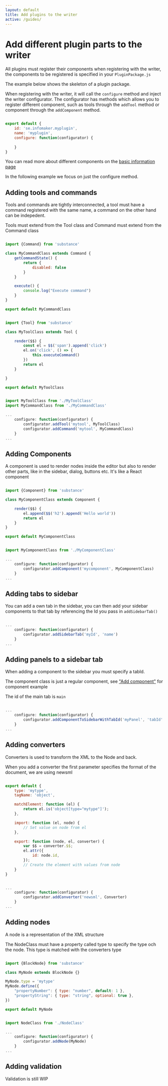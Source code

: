 ```yaml
---
layout: default
title: Add plugins to the writer
active: /guides/
---
```


# Add different plugin parts to the writer

All plugins must register their components when registering with the writer,  the components to be registered is specified in your `PluginPackage.js`

The example below shows the skeleton of a plugin package.

When registering with the writer, it will call the `configure` method and inject the writer configurator. The configurator has methods which allows you to register
different component, such as tools through the `addTool` method or component through the `addComponent` method.

~~~ javascript

export default {
    id: 'se.infomaker.myplugin',
    name: 'myplugin',
    configure: function(configurator) {
        
    }
}

~~~

You can read more about different components on the [basic information page]({{site.url}}{{site.baseurl}}/guides/basic-information#plugin-information)

In the following example we focus on just the configure method.

## Adding tools and commands

Tools and commands are tightly interconnected, a tool must have a command registered with the same name, a command on the other hand can be indepedent.

Tools must extend from the Tool class and Command must extend from the Command class



~~~ javascript

import {Command} from 'substance'

class MyCommandClass extends Command {
    getCommandState() {
        return {
            disabled: false
        }
    }

    execute() {
        console.log("Execute command")
    }
}

export default MyCommandClass

~~~


~~~ javascript

import {Tool} from 'substance'

class MyToolClass extends Tool {

    render($$) {
        const el = $$('span').append('click')
        el.on('click', () => {
            this.executeCommand()
        })
        return el
    }

}

export default MyToolClass

~~~


~~~ javascript

import MyToolClass from './MyToolClass'
import MyCommandClass from './MyCommandClass'

...
    configure: function(configurator) {
        configurator.addTool('mytool', MyToolClass)
        configurator.addCommand('mytool', MyCommandClass)
    }
...

~~~

## Adding Components

A component is used to render nodes inside the editor but also to render other parts, like in the sidebar, dialog, buttons etc. It's like a React component

~~~ javascript

import {Component} from 'substance'

class MyComponentClass extends Component {

    render($$) {
        el.append($$('h2').append('Hello world'))
        return el
    }
}

export default MyComponentClass

~~~ 


~~~ javascript

import MyComponentClass from './MyComponentClass'

...
    configure: function(configurator) {
        configurator.addComponent('mycomponent', MyComponentClass)
    }
...

~~~

## Adding tabs to sidebar

You can add a own tab in the sidebar, you can then add your sidebar components to that tab by referencing the Id you pass in `addSidebarTab()`

~~~ javascript

...
    configure: function(configurator) {
        configurator.addSidebarTab('myId', 'name')
    }
...

~~~


## Adding panels to a sidebar tab

When adding a component to the sidebar you must specify a tabId.

The component class is just a regular component, see ["Add component"](#adding-components) for component example

The id of the main tab is `main`

~~~ javascript

...
    configure: function(configurator) {
        configurator.addComponentToSidebarWithTabId('myPanel', 'tabId' ComponentClass)
    }
...

~~~


## Adding converters

Converters is used to transform the XML to the Node and back.

When you add a converter the first parameter specifies the format of the document, we are using newsml

~~~ javascript

export default {
    type: 'mytype',
    tagName: 'object',

    matchElement: function (el) {
        return el.is('object[type="mytype"]');
    },

    import: function (el, node) {
        // Set value on node from el
    },

    export: function (node, el, converter) {
        var $$ = converter.$$;
        el.attr({
            id: node.id,
        });
        // Create the element with values from node
    }
}

~~~


~~~ javascript

...
    configure: function(configurator) {
        configurator.addConverter('newsml', Converter)
    }
...

~~~

## Adding nodes

A node is a representation of the XML structure

The NodeClass must have a property called type to specify the type och the node. This type is matched with the converters type

~~~ javascript

import {BlockNode} from 'substance'

class MyNode extends BlockNode {}

MyNode.type = 'mytype'
MyNode.define({
    "propertyNumber": { type: "number", default: 1 },
    "propertyString": { type: "string", optional: true },
})

export default MyNode

~~~


~~~ javascript

import NodeClass from './NodeClass'

...
    configure: function(configurator) {
        configurator.addNode(MyNode)
    }
...

~~~

## Adding validation

Validation is still WIP